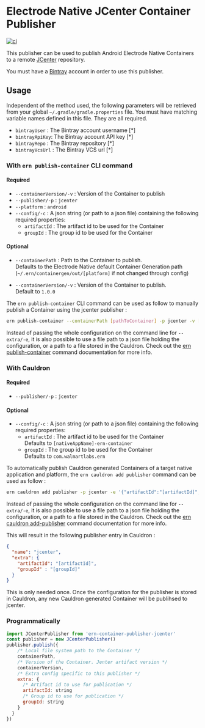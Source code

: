 # Electrode Native JCenter Container Publisher

[![ci][1]][2]

This publisher can be used to publish Android Electrode Native Containers to a remote [JCenter](https://bintray.com/bintray/jcenter) repository.

You must have a [Bintray](https://bintray.com) account in order to use this publisher.

## Usage

Independent of the method used, the following parameters will be retrieved from your global `~/.gradle/gradle.properties` file. You must have matching variable names defined in this file. They are all required.

- `bintrayUser` : The Bintray account username [*]
- `bintrayApiKey`: The Bintray account API key [*]
- `bintrayRepo` : The Bintray repository [*]
- `bintrayVcsUrl` : The Bintray VCS url [*]

### With `ern publish-container` CLI command

#### Required

- `--containerVersion/-v` : Version of the Container to publish
- `--publisher/-p` : `jcenter`
- `--platform` : `android`
- `--config/-c` : A json string (or path to a json file) containing the following required properties:
  - `artifactId` : The artifact id to be used for the Container
  - `groupId` : The group id to be used for the Container

#### Optional

- `--containerPath` : Path to the Container to publish.\
Defaults to the Electrode Native default Container Generation path (`~/.ern/containergen/out/[platform]` if not changed through config)

- `--containerVersion/-v` : Version of the Container to publish.\
Default to `1.0.0`

The `ern publish-container` CLI command can be used as follow to manually publish a Container using the jcenter publisher :

```sh
ern publish-container --containerPath [pathToContainer] -p jcenter -v [containerVersion] --platform android -e '{"artifactId":"[artifactId]", "groupId":"[groupId]"}'
```

Instead of passing the whole configuration on the command line for `--extra/-e`, it is also possible to use a file path to a json file holding the configuration, or a path to a file stored in the Cauldron. Check out the [ern publish-container](https://native.electrode.io/cli-commands/publish-container) command documentation for more info.

### With Cauldron

#### Required

- `--publisher/-p` : `jcenter`

#### Optional

- `--config/-c` : A json string (or path to a json file) containing the following required properties:
  - `artifactId` : The artifact id to be used for the Container\
Defaults to `[nativeAppName]-ern-container`
  - `groupId` : The group id to be used for the Container\
Defaults to `com.walmartlabs.ern`

To automatically publish Cauldron generated Containers of a target native application and platform, the `ern cauldron add publisher` command can be used as follow :

```sh
ern cauldron add publisher -p jcenter -e '{"artifactId":"[artifactId]", "groupId":"[groupId]"}'
```

Instead of passing the whole configuration on the command line for `--extra/-e`, it is also possible to use a file path to a json file holding the configuration, or a path to a file stored in the Cauldron. Check out the [ern cauldron add-publisher](https://native.electrode.io/cli-commands/cauldron/add-publisher) command documentation for more info.

This will result in the following publisher entry in Cauldron :

```json
{
  "name": "jcenter",
  "extra": {
    "artifactId": "[artifactId]",
    "groupId" : "[groupId]"
  }
}
```

This is only needed once. Once the configuration for the publisher is stored in Cauldron, any new Cauldron generated Container will be publihsed to jcenter.

### Programmatically

```js
import JCenterPublisher from 'ern-container-publisher-jcenter'
const publisher = new JCenterPublisher()
publisher.publish({
    /* Local file system path to the Container */
    containerPath,
    /* Version of the Container. Jenter artifact version */
    containerVersion,
    /* Extra config specific to this publisher */
    extra: {
      /* Artifact id to use for publication */
      artifactId: string
      /* Group id to use for publication */
      groupId: string
    }
  }
})
```

[1]: https://github.com/electrode-io/ern-container-publisher-jcenter/workflows/ci/badge.svg
[2]: https://github.com/electrode-io/ern-container-publisher-jcenter/actions
